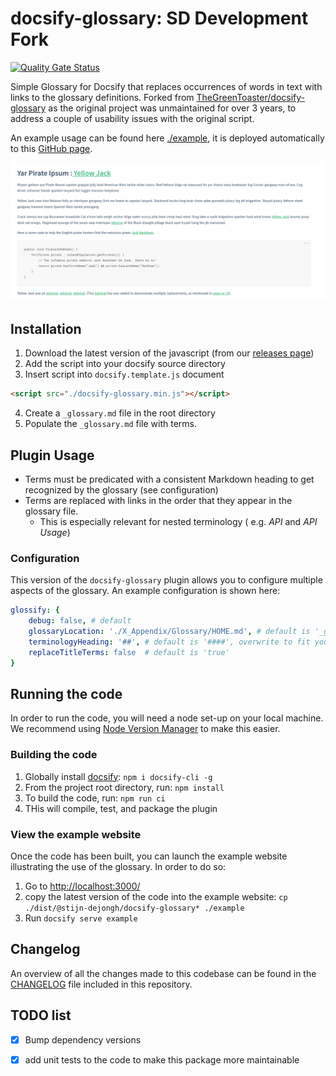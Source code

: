 # docsify-glossary: SD Development Fork

[![Quality Gate Status](https://sonarcloud.io/api/project_badges/measure?project=stijn-dejongh_docsify-glossary&metric=alert_status)](https://sonarcloud.io/summary/new_code?id=stijn-dejongh_docsify-glossary)

Simple Glossary for Docsify that replaces occurrences of words in text with links to the glossary definitions.
Forked from [TheGreenToaster/docsify-glossary](https://github.com/TheGreenToaster/docsify-glossary) as the original
project was unmaintained for over 3 years, to address a couple of usability issues with the original script.

An example usage can be found here [./example](./example), it is deployed automatically to this [GitHub page](https://stijn-dejongh.github.io/docsify-glossary/#/).

![Example of the glossary replacements](./example_output.png)

## Installation

1. Download the latest version of the javascript (from our [releases page](https://github.com/stijn-dejongh/docsify-glossary/releases))
2. Add the script into your docsify source directory
3. Insert script into `docsify.template.js` document
  ```html
  <script src="./docsify-glossary.min.js"></script>
  ```
4. Create a `_glossary.md` file in the root directory
5. Populate the `_glossary.md` file with terms.

## Plugin Usage

* Terms must be predicated with a consistent Markdown heading to get recognized by the glossary (see configuration)
* Terms are replaced with links in the order that they appear in the glossary file.
  * This is especially relevant for nested terminology ( e.g. _API_ and _API Usage_)

### Configuration

This version of the `docsify-glossary` plugin allows you to configure multiple aspects of the glossary.
An example configuration is shown here:
```yaml
glossify: {
    debug: false, # default
    glossaryLocation: './X_Appendix/Glossary/HOME.md', # default is '_glossary.md'
    terminologyHeading: '##', # default is '####', overwrite to fit your glossary heading depth
    replaceTitleTerms: false  # default is 'true'
}
```

## Running the code

In order to run the code, you will need a node set-up on your local machine.
We recommend using [Node Version Manager](https://npm.github.io/installation-setup-docs/installing/using-a-node-version-manager.html) to make this easier.

### Building the code

1. Globally install [docsify](https://docsify.js.org/#/quickstart): `npm i docsify-cli -g` 
2. From the project root directory, run: `npm install`
3. To build the code, run: `npm run ci`
4. THis will compile, test, and package the plugin

### View the example website

Once the code has been built, you can launch the example website illustrating the use of the glossary.
In order to do so: 

1. Go to [http://localhost:3000/]()
2. copy the latest version of the code into the example website: `cp ./dist/@stijn-dejongh/docsify-glossary* ./example`
3. Run `docsify serve example`

## Changelog

An overview of all the changes made to this codebase can be found in the [CHANGELOG](./CHANGELOG.md) file included in this repository.

## TODO list

* [x] Bump dependency versions
* [x] add unit tests to the code to make this package more maintainable



